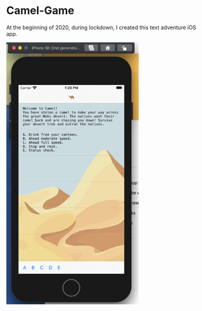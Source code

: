 # Camel-Game
At the beginning of 2020, during lockdown, I created this text adventure iOS app.

<img src="https://github.com/kjbrooks1/Camel-Game/blob/main/Game-Demo.png" width="350">
